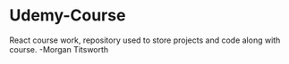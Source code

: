 # Udemy-Course
React course work, repository used to store projects and code along with course.
-Morgan Titsworth